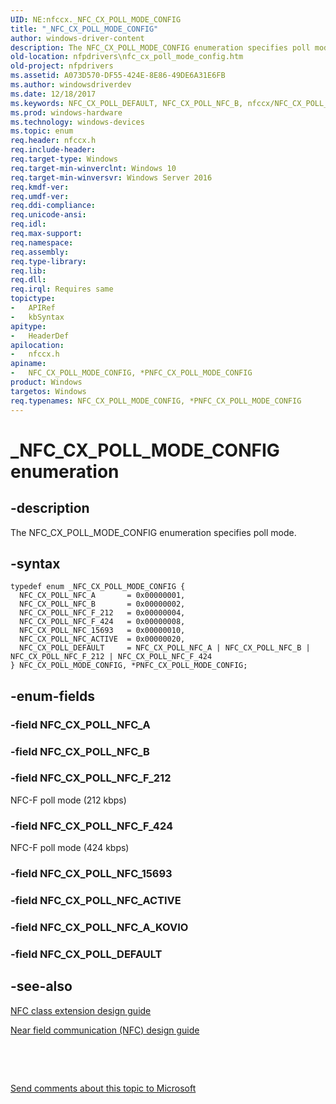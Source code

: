 ```yaml
---
UID: NE:nfccx._NFC_CX_POLL_MODE_CONFIG
title: "_NFC_CX_POLL_MODE_CONFIG"
author: windows-driver-content
description: The NFC_CX_POLL_MODE_CONFIG enumeration specifies poll mode.
old-location: nfpdrivers\nfc_cx_poll_mode_config.htm
old-project: nfpdrivers
ms.assetid: A073D570-DF55-424E-8E86-49DE6A31E6FB
ms.author: windowsdriverdev
ms.date: 12/18/2017
ms.keywords: NFC_CX_POLL_DEFAULT, NFC_CX_POLL_NFC_B, nfccx/NFC_CX_POLL_NFC_15693, PNFC_CX_POLL_MODE_CONFIG, nfccx/NFC_CX_POLL_NFC_ACTIVE, nfpdrivers.nfc_cx_poll_mode_config, nfccx/NFC_CX_POLL_NFC_B, NFC_CX_POLL_MODE_CONFIG, *PNFC_CX_POLL_MODE_CONFIG enumeration [Near-Field Proximity Drivers], nfccx/NFC_CX_POLL_NFC_F_424, *PNFC_CX_POLL_MODE_CONFIG, nfccx/NFC_CX_POLL_NFC_F_212, NFC_CX_POLL_MODE_CONFIG, NFC_CX_POLL_MODE_CONFIG, *PNFC_CX_POLL_MODE_CONFIG, NFC_CX_POLL_NFC_15693, NFC_CX_POLL_NFC_F_212, nfccx/NFC_CX_POLL_DEFAULT, NFC_CX_POLL_MODE_CONFIG enumeration [Near-Field Proximity Drivers], nfccx/NFC_CX_POLL_MODE_CONFIG, NFC_CX_POLL_NFC_A, _NFC_CX_POLL_MODE_CONFIG, NFC_CX_POLL_NFC_F_424, nfccx/NFC_CX_POLL_NFC_A, NFC_CX_POLL_NFC_ACTIVE
ms.prod: windows-hardware
ms.technology: windows-devices
ms.topic: enum
req.header: nfccx.h
req.include-header: 
req.target-type: Windows
req.target-min-winverclnt: Windows 10
req.target-min-winversvr: Windows Server 2016
req.kmdf-ver: 
req.umdf-ver: 
req.ddi-compliance: 
req.unicode-ansi: 
req.idl: 
req.max-support: 
req.namespace: 
req.assembly: 
req.type-library: 
req.lib: 
req.dll: 
req.irql: Requires same
topictype:
-	APIRef
-	kbSyntax
apitype:
-	HeaderDef
apilocation:
-	nfccx.h
apiname:
-	NFC_CX_POLL_MODE_CONFIG, *PNFC_CX_POLL_MODE_CONFIG
product: Windows
targetos: Windows
req.typenames: NFC_CX_POLL_MODE_CONFIG, *PNFC_CX_POLL_MODE_CONFIG
---
```


# _NFC_CX_POLL_MODE_CONFIG enumeration


## -description


The NFC_CX_POLL_MODE_CONFIG enumeration specifies poll mode.


## -syntax


````
typedef enum _NFC_CX_POLL_MODE_CONFIG { 
  NFC_CX_POLL_NFC_A       = 0x00000001,
  NFC_CX_POLL_NFC_B       = 0x00000002,
  NFC_CX_POLL_NFC_F_212   = 0x00000004,
  NFC_CX_POLL_NFC_F_424   = 0x00000008,
  NFC_CX_POLL_NFC_15693   = 0x00000010,
  NFC_CX_POLL_NFC_ACTIVE  = 0x00000020,
  NFC_CX_POLL_DEFAULT     = NFC_CX_POLL_NFC_A | NFC_CX_POLL_NFC_B | NFC_CX_POLL_NFC_F_212 | NFC_CX_POLL_NFC_F_424
} NFC_CX_POLL_MODE_CONFIG, *PNFC_CX_POLL_MODE_CONFIG;
````


## -enum-fields




### -field NFC_CX_POLL_NFC_A


### -field NFC_CX_POLL_NFC_B


### -field NFC_CX_POLL_NFC_F_212

NFC-F poll mode (212 kbps)


### -field NFC_CX_POLL_NFC_F_424

NFC-F poll mode (424 kbps)


### -field NFC_CX_POLL_NFC_15693


### -field NFC_CX_POLL_NFC_ACTIVE


### -field NFC_CX_POLL_NFC_A_KOVIO


### -field NFC_CX_POLL_DEFAULT


## -see-also

<a href="https://msdn.microsoft.com/windows/hardware/drivers/nfc/nfc-class-extension-">NFC class extension design guide</a>



<a href="http://go.microsoft.com/fwlink/p/?LinkID=785320">Near field communication (NFC) design guide</a>



 

 

<a href="mailto:wsddocfb@microsoft.com?subject=Documentation%20feedback [nfpdrivers\nfpdrivers]:%20NFC_CX_POLL_MODE_CONFIG enumeration%20 RELEASE:%20(12/18/2017)&amp;body=%0A%0APRIVACY STATEMENT%0A%0AWe use your feedback to improve the documentation. We don't use your email address for any other purpose, and we'll remove your email address from our system after the issue that you're reporting is fixed. While we're working to fix this issue, we might send you an email message to ask for more info. Later, we might also send you an email message to let you know that we've addressed your feedback.%0A%0AFor more info about Microsoft's privacy policy, see http://privacy.microsoft.com/en-us/default.aspx." title="Send comments about this topic to Microsoft">Send comments about this topic to Microsoft</a>

